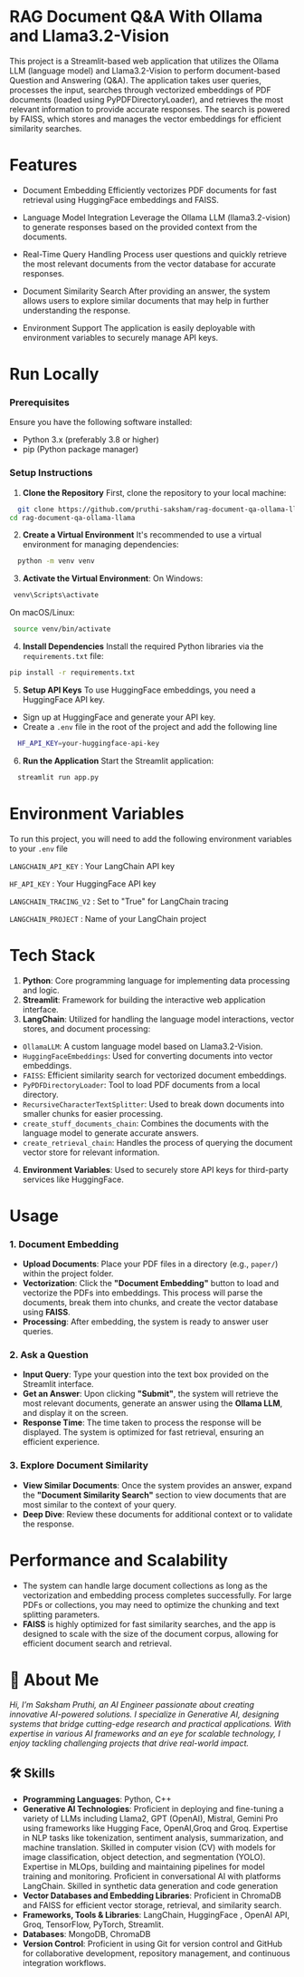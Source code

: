 
# RAG Document Q&A With Ollama and Llama3.2-Vision

This project is a Streamlit-based web application that utilizes the Ollama LLM (language model) and Llama3.2-Vision to perform document-based Question and Answering (Q&A). The application takes user queries, processes the input, searches through vectorized embeddings of PDF documents (loaded using PyPDFDirectoryLoader), and retrieves the most relevant information to provide accurate responses. The search is powered by FAISS, which stores and manages the vector embeddings for efficient similarity searches.

# Features

+ Document Embedding
Efficiently vectorizes PDF documents for fast retrieval using HuggingFace embeddings and FAISS.

+ Language Model Integration
Leverage the Ollama LLM (llama3.2-vision) to generate responses based on the provided context from the documents.

+ Real-Time Query Handling
Process user questions and quickly retrieve the most relevant documents from the vector database for accurate responses.

+ Document Similarity Search
After providing an answer, the system allows users to explore similar documents that may help in further understanding the response.

+ Environment Support
 The application is easily deployable with environment variables to securely manage API keys.


# Run Locally
### Prerequisites
Ensure you have the following software installed:

+ Python 3.x (preferably 3.8 or higher)
+ pip (Python package manager)


### Setup Instructions



1. **Clone the Repository**
 First, clone the repository to your local machine:

```bash
  git clone https://github.com/pruthi-saksham/rag-document-qa-ollama-llama.git
cd rag-document-qa-ollama-llama
```


2. **Create a Virtual Environment**
It's recommended to use a virtual environment for managing dependencies:

```bash
  python -m venv venv
```


3. **Activate the Virtual Environment**:
 On Windows:
```bash
 venv\Scripts\activate
```
On macOS/Linux:
```bash
 source venv/bin/activate
```

4. **Install Dependencies**
 Install the required Python libraries via the `requirements.txt` file:
```bash
pip install -r requirements.txt
```

5. **Setup API Keys**
 To use HuggingFace embeddings, you need a HuggingFace API key.

+ Sign up at HuggingFace and generate your API key.
+ Create a `.env` file in the root of the project and add the following line
```bash
  HF_API_KEY=your-huggingface-api-key
```

6. **Run the Application**
 Start the Streamlit application:
```bash
  streamlit run app.py
```


# Environment Variables

To run this project, you will need to add the following environment variables to your `.env` file

`LANGCHAIN_API_KEY` : Your LangChain API key

`HF_API_KEY` :  Your HuggingFace API key

`LANGCHAIN_TRACING_V2` : Set to "True" for LangChain tracing

`LANGCHAIN_PROJECT` : Name of your LangChain project


# Tech Stack

1. **Python**: Core programming language for implementing data processing and logic.
2. **Streamlit**: Framework for building the interactive web application interface.
3. **LangChain**: Utilized for handling the language model interactions, vector stores, and document processing:
  - `OllamaLLM`: A custom language model based on Llama3.2-Vision.
  - `HuggingFaceEmbeddings`: Used for converting documents into vector embeddings.
  - `FAISS`: Efficient similarity search for vectorized document embeddings.
  - `PyPDFDirectoryLoader`: Tool to load PDF documents from a local directory.
  - `RecursiveCharacterTextSplitter`: Used to break down documents into smaller chunks for easier processing.
  - `create_stuff_documents_chain`: Combines the documents with the language model to generate accurate answers.
  - `create_retrieval_chain`: Handles the process of querying the document vector store for relevant information.
4. **Environment Variables**: Used to securely store API keys for third-party services like HuggingFace.



# Usage

### 1. Document Embedding

+ **Upload Documents**: Place your PDF files in a directory (e.g., `paper/`) within the project folder.
+ **Vectorization**: Click the **"Document Embedding"** button to load and vectorize the PDFs into embeddings. This process will parse the documents, break them into chunks, and create the vector database using **FAISS**.
+ **Processing**: After embedding, the system is ready to answer user queries.

### 2. Ask a Question

- **Input Query**: Type your question into the text box provided on the Streamlit interface.
- **Get an Answer**: Upon clicking **"Submit"**, the system will retrieve the most relevant documents, generate an answer using the **Ollama LLM**, and display it on the screen.
- **Response Time**: The time taken to process the response will be displayed. The system is optimized for fast retrieval, ensuring an efficient experience.

### 3. Explore Document Similarity

- **View Similar Documents**: Once the system provides an answer, expand the **"Document Similarity Search"** section to view documents that are most similar to the context of your query.
- **Deep Dive**: Review these documents for additional context or to validate the response.



# Performance and Scalability
- The system can handle large document collections as long as the vectorization and embedding process completes successfully. For large PDFs or collections, you may need to optimize the chunking and text splitting parameters.
- **FAISS** is highly optimized for fast similarity searches, and the app is designed to scale with the size of the document corpus, allowing for efficient document search and retrieval.
# 🚀 About Me
*Hi, I’m Saksham Pruthi, an AI Engineer passionate about creating innovative AI-powered solutions. I specialize in Generative AI, designing systems that bridge cutting-edge research and practical applications. With expertise in various AI frameworks and an eye for scalable technology, I enjoy tackling challenging projects that drive real-world impact.*


## 🛠 Skills
+ **Programming Languages**: Python, C++
+ **Generative AI Technologies**:  Proficient in deploying and fine-tuning a variety of LLMs including Llama2, GPT (OpenAI), Mistral, Gemini Pro  using frameworks like Hugging Face, OpenAI,Groq and Groq. Expertise in NLP tasks like tokenization, sentiment analysis, summarization, and machine translation. Skilled in computer vision (CV) with models for image classification, object detection, and segmentation (YOLO). Expertise in MLOps, building and maintaining pipelines for model training and monitoring. Proficient in conversational AI with platforms LangChain. Skilled in synthetic data generation and code generation
+ **Vector Databases and Embedding Libraries**: Proficient in ChromaDB and FAISS for efficient vector storage, retrieval, and similarity search.
+ **Frameworks, Tools & Libraries**: LangChain, HuggingFace , OpenAI API, Groq, TensorFlow, PyTorch, Streamlit.
+ **Databases**: MongoDB, ChromaDB
+ **Version Control**: Proficient in using Git for version control and GitHub for collaborative development, repository management, and continuous integration workflows.


